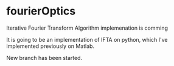 # fourierOptics
Iterative Fourier Transform Algorithm implemenation is comming

It is going to be an implementation of IFTA on python, which I've implemented previously on Matlab.

New branch has been started.